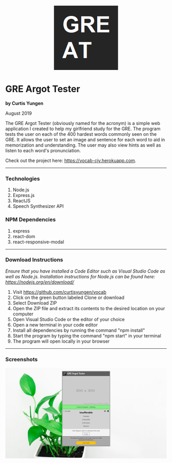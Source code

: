 <p align="center">
  <img src="./client/src/images/logo.png" alt="logo" />
</p>

# GRE Argot Tester
**by Curtis Yungen**

August 2019

The GRE Argot Tester (obviously named for the acronym) is a simple web application I created to help my girlfriend study for the GRE. The program tests the user on each of the 400 hardest words commonly seen on the GRE. It allows the user to set an image and sentence for each word to aid in memorization and understanding. The user may also view hints as well as listen to each word's pronunciation. 

Check out the project here: https://vocab-cjy.herokuapp.com.

<hr/>

### Technologies
1) Node.js
2) Express.js
3) ReactJS
4) Speech Synthesizer API

### NPM Dependencies
1) express
2) react-dom
3) react-responsive-modal

<hr/>

### Download Instructions

*Ensure that you have installed a Code Editor such as Visual Studio Code as well as Node.js.
Installation instructions for Node.js can be found here: https://nodejs.org/en/download/*

1) Visit https://github.com/curtisyungen/vocab
2) Click on the green button labeled Clone or download
3) Select Download ZIP
4) Open the ZIP file and extract its contents to the desired location on your computer
5) Open Visual Studio Code or the editor of your choice
6) Open a new terminal in your code editor
7) Install all dependencies by running the command "npm install"
8) Start the program by typing the command "npm start" in your terminal
9) The program will open locally in your browser

<hr/>

### Screenshots

![](./client/src/images/screenshot3.png)
<br/>
